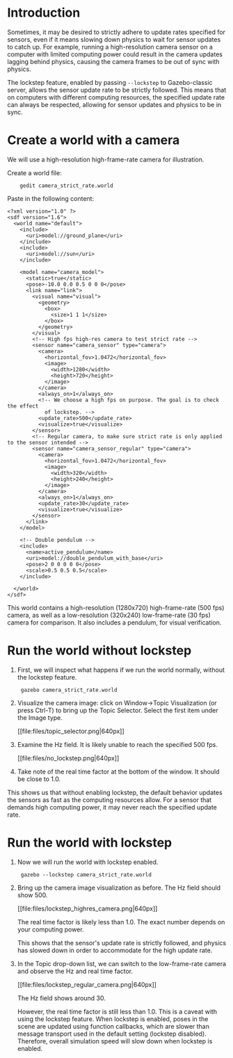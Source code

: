 # Introduction
Sometimes, it may be desired to strictly adhere to update rates specified for
sensors, even if it means slowing down physics to wait for sensor updates to
catch up.
For example, running a high-resolution camera sensor on a computer with limited
computing power could result in the camera updates lagging behind physics,
causing the camera frames to be out of sync with physics.

The lockstep feature, enabled by passing `--lockstep` to Gazebo-classic server, allows
the sensor update rate to be strictly followed.
This means that on computers with different computing resources, the specified
update rate can always be respected, allowing for sensor updates and physics to
be in sync.

# Create a world with a camera

We will use a high-resolution high-frame-rate camera for illustration.

Create a world file:

        gedit camera_strict_rate.world

Paste in the following content:

~~~
<?xml version="1.0" ?>
<sdf version="1.6">
  <world name="default">
    <include>
      <uri>model://ground_plane</uri>
    </include>
    <include>
      <uri>model://sun</uri>
    </include>

    <model name="camera_model">
      <static>true</static>
      <pose>-10.0 0.0 0.5 0 0 0</pose>
      <link name="link">
        <visual name="visual">
          <geometry>
            <box>
              <size>1 1 1</size>
            </box>
          </geometry>
        </visual>
        <!-- High fps high-res camera to test strict rate -->
        <sensor name="camera_sensor" type="camera">
          <camera>
            <horizontal_fov>1.0472</horizontal_fov>
            <image>
              <width>1280</width>
              <height>720</height>
            </image>
          </camera>
          <always_on>1</always_on>
          <!-- We choose a high fps on purpose. The goal is to check the effect
            of lockstep. -->
          <update_rate>500</update_rate>
          <visualize>true</visualize>
        </sensor>
        <!-- Regular camera, to make sure strict rate is only applied to the sensor intended -->
        <sensor name="camera_sensor_regular" type="camera">
          <camera>
            <horizontal_fov>1.0472</horizontal_fov>
            <image>
              <width>320</width>
              <height>240</height>
            </image>
          </camera>
          <always_on>1</always_on>
          <update_rate>30</update_rate>
          <visualize>true</visualize>
        </sensor>
      </link>
    </model>

    <!-- Double pendulum -->
    <include>
      <name>active_pendulum</name>
      <uri>model://double_pendulum_with_base</uri>
      <pose>2 0 0 0 0 0</pose>
      <scale>0.5 0.5 0.5</scale>
    </include>

  </world>
</sdf>
~~~

This world contains a high-resolution (1280x720) high-frame-rate (500 fps)
camera, as well as a low-resolution (320x240) low-frame-rate (30 fps) camera
for comparison.
It also includes a pendulum, for visual verification.

# Run the world without lockstep

1. First, we will inspect what happens if we run the world normally, without the
lockstep feature.

        gazebo camera_strict_rate.world

1. Visualize the camera image: click on Window->Topic Visualization (or press
Ctrl-T) to bring up the Topic Selector.
Select the first item under the Image type.

   [[file:files/topic_selector.png|640px]]

1. Examine the Hz field. It is likely unable to reach the specified 500 fps.

   [[file:files/no_lockstep.png|640px]]

1. Take note of the real time factor at the bottom of the window. It should be
close to 1.0.

This shows us that without enabling lockstep, the default behavior updates the
sensors as fast as the computing resources allow.
For a sensor that demands high computing power, it may never reach the specified
update rate.

# Run the world with lockstep

1. Now we will run the world with lockstep enabled.

        gazebo --lockstep camera_strict_rate.world

1. Bring up the camera image visualization as before.
The Hz field should show 500.

   [[file:files/lockstep_highres_camera.png|640px]]

   The real time factor is likely less than 1.0. The exact number depends on your
   computing power.

   This shows that the sensor's update rate is strictly followed, and physics has
   slowed down in order to accommodate for the high update rate.

1. In the Topic drop-down list, we can switch to the low-frame-rate camera and
observe the Hz and real time factor.

   [[file:files/lockstep_regular_camera.png|640px]]

   The Hz field shows around 30.

   However, the real time factor is still less than 1.0. This is a caveat with
using the lockstep feature. When lockstep is enabled, poses in the scene are
updated using function callbacks, which are slower than message transport used
in the default setting (lockstep disabled). Therefore, overall simulation speed
will slow down when lockstep is enabled.
